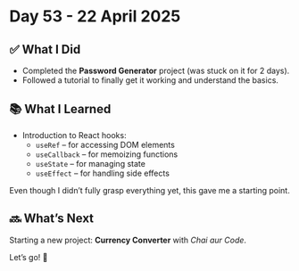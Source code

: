 # Day 53 - 22 April 2025

## ✅ What I Did
- Completed the **Password Generator** project (was stuck on it for 2 days).
- Followed a tutorial to finally get it working and understand the basics.

## 📚 What I Learned
- Introduction to React hooks:
  - `useRef` – for accessing DOM elements
  - `useCallback` – for memoizing functions
  - `useState` – for managing state
  - `useEffect` – for handling side effects

Even though I didn’t fully grasp everything yet, this gave me a starting point.

## 🔜 What’s Next
Starting a new project: **Currency Converter** with *Chai aur Code*.

Let’s go! 🚀